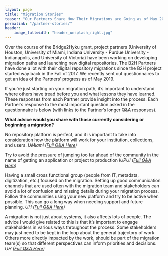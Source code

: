 ```yaml
---
layout: page
title: "Migration Stories"
teaser: "Our Partners Share How Their Migrations are Going as of May 2019"
permalink: "/partner-stories/"
header:
    image_fullwidth: "header_unsplash_right.jpg"
---
```

Over the course of the Bridge2Hyku grant, project partners (University of Houston, University of Miami, Indiana University - Purdue University - Indianapolis, and University of Victoria) have been working on developing migration paths and launching new digital repositories.
The B2H Partners have done a lot with their digital repository migrations since the B2H project started way back in the Fall of 2017. We recently sent out questionnaires to get an idea of the Partners’ progress as of May 2019.   

If you’re just starting on your migration path, it’s important to understand where others have tread before you and what lessons they have learned. These responses from each Partner provide insight into the process.  Each Partner’s response to the most important question asked in the questionnaire is below (with links to the Partner’s longer Q&A responses). 

**What advice would you share with those currently considering or beginning a migration?**

No repository platform is perfect, and it is important to take into consideration how the platform will work for your institution, collections, and users. 
*UMiami ([Full Q&A Here](/updates/miami-journey/))*

Try to avoid the pressure of jumping too far ahead of the community in the name of getting an application or project to production 
*IUPUI ([Full Q&A Here](/updates/iupui-journey/))*

Having a small cross functional group (people from IT, metadata, digitization, etc.) focused on the migration. Setting up good communication channels that are used often with the migration team and stakeholders can avoid a lot of confusion and missing details during your migration process. Follow the communities using your new platform and try to be active when possible. This can go a long way when needing support and future planning. 
*UH ([Full Q&A Here](/updates/houston-journey/))*

A migration is not just about systems, it also affects lots of people. The advice I would give related to this is that it’s important to engage stakeholders in various ways throughout the process. Some stakeholders may just need to be kept in the loop about the general trajectory of work. Others more directly impacted by the work, should be part of the migration team(s) so that different perspectives can inform priorities and decisions. 
*UH ([Full Q&A Here](/updates/houston-journey/))*
